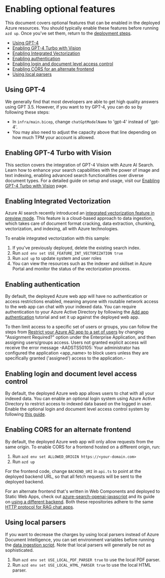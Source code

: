 
# Enabling optional features

This document covers optional features that can be enabled in the deployed Azure resources.
You should typically enable these features before running `azd up`. Once you've set them, return to the [deployment steps](../README.md#deploying).

* [Using GPT-4](#using-gpt-4)
* [Enabling GPT-4 Turbo with Vision](#enabling-gpt-4-turbo-with-vision)
* [Enabling Integrated Vectorization](#enabling-integrated-vectorization)
* [Enabling authentication](#enabling-authentication)
* [Enabling login and document level access control](#enabling-login-and-document-level-access-control)
* [Enabling CORS for an alternate frontend](#enabling-cors-for-an-alternate-frontend)
* [Using local parsers](#using-local-parsers)

## Using GPT-4

We generally find that most developers are able to get high quality answers using GPT 3.5. However, if you want to try GPT-4, you can do so by following these steps:

* In `infra/main.bicep`, change `chatGptModelName` to 'gpt-4' instead of 'gpt-4'.
* You may also need to adjust the capacity above that line depending on how much TPM your account is allowed.

## Enabling GPT-4 Turbo with Vision

This section covers the integration of GPT-4 Vision with Azure AI Search. Learn how to enhance your search capabilities with the power of image and text indexing, enabling advanced search functionalities over diverse document types. For a detailed guide on setup and usage, visit our [Enabling GPT-4 Turbo with Vision](docs/gpt4v.md) page.

## Enabling Integrated Vectorization

Azure AI search recently introduced an [integrated vectorization feature in preview mode](https://techcommunity.microsoft.com/t5/ai-azure-ai-services-blog/announcing-the-public-preview-of-integrated-vectorization-in/ba-p/3960809#:~:text=Integrated%20vectorization%20is%20a%20new%20feature%20of%20Azure,pull-indexers%2C%20and%20vectorization%20of%20text%20queries%20through%20vectorizers). This feature is a cloud-based approach to data ingestion, which takes care of document format cracking, data extraction, chunking, vectorization, and indexing, all with Azure technologies.

To enable integrated vectorization with this sample:

1. If you've previously deployed, delete the existing search index.
2. Run `azd env set USE_FEATURE_INT_VECTORIZATION true`
3. Run `azd up` to update system and user roles
4. You can view the resources such as the indexer and skillset in Azure Portal and monitor the status of the vectorization process.

## Enabling authentication

By default, the deployed Azure web app will have no authentication or access restrictions enabled, meaning anyone with routable network access to the web app can chat with your indexed data.  You can require authentication to your Azure Active Directory by following the [Add app authentication](https://learn.microsoft.com/azure/app-service/scenario-secure-app-authentication-app-service) tutorial and set it up against the deployed web app.

To then limit access to a specific set of users or groups, you can follow the steps from [Restrict your Azure AD app to a set of users](https://learn.microsoft.com/azure/active-directory/develop/howto-restrict-your-app-to-a-set-of-users) by changing "Assignment Required?" option under the Enterprise Application, and then assigning users/groups access.  Users not granted explicit access will receive the error message -AADSTS50105: Your administrator has configured the application <app_name> to block users unless they are specifically granted ('assigned') access to the application.-

## Enabling login and document level access control

By default, the deployed Azure web app allows users to chat with all your indexed data. You can enable an optional login system using Azure Active Directory to restrict access to indexed data based on the logged in user. Enable the optional login and document level access control system by following [this guide](./docs/login_and_acl.md).

## Enabling CORS for an alternate frontend

By default, the deployed Azure web app will only allow requests from the same origin.  To enable CORS for a frontend hosted on a different origin, run:

1. Run `azd env set ALLOWED_ORIGIN https://<your-domain.com>`
2. Run `azd up`

For the frontend code, change `BACKEND_URI` in `api.ts` to point at the deployed backend URL, so that all fetch requests will be sent to the deployed backend.

For an alternate frontend that's written in Web Components and deployed to Static Web Apps, check out
[azure-search-openai-javascript](https://github.com/Azure-Samples/azure-search-openai-javascript) and its guide
on [using a different backend](https://github.com/Azure-Samples/azure-search-openai-javascript#using-a-different-backend).
Both these repositories adhere to the same [HTTP protocol for RAG chat apps](https://github.com/Azure-Samples/ai-chat-app-protocol).

## Using local parsers

If you want to decrease the charges by using local parsers instead of Azure Document Intelligence, you can set environment variables before running the [data ingestion script](/docs/data_ingestion.md). Note that local parsers will generally be not as sophisticated.

1. Run `azd env set USE_LOCAL_PDF_PARSER true` to use the local PDF parser.
1. Run `azd env set USE_LOCAL_HTML_PARSER true` to use the local HTML parser.
